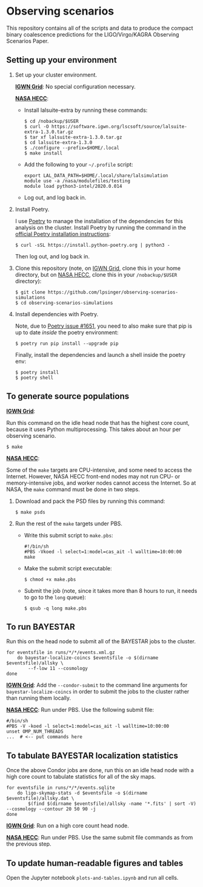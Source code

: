 # Observing scenarios

This repository contains all of the scripts and data to produce the compact
binary coalescence predictions for the LIGO/Virgo/KAGRA Observing Scenarios
Paper.

## Setting up your environment

1.  Set up your cluster environment.

    **[IGWN Grid]**: No special configuration necessary.

    **[NASA HECC]**:

    *   Install lalsuite-extra by running these commands:

            $ cd /nobackup/$USER
            $ curl -O https://software.igwn.org/lscsoft/source/lalsuite-extra-1.3.0.tar.gz
            $ tar xf lalsuite-extra-1.3.0.tar.gz
            $ cd lalsuite-extra-1.3.0
            $ ./configure --prefix=$HOME/.local
            $ make install

    *   Add the following to your `~/.profile` script:

            export LAL_DATA_PATH=$HOME/.local/share/lalsimulation
            module use -a /nasa/modulefiles/testing
            module load python3-intel/2020.0.014

    *   Log out, and log back in.

2.  Install Poetry.

    I use [Poetry] to manage the installation of the dependencies for this
    analysis on the cluster. Install Poetry by running the command in the
    [official Poetry installation instructions]:

        $ curl -sSL https://install.python-poetry.org | python3 -

    Then log out, and log back in.

3.  Clone this repository (note, on [IGWN Grid], clone this in your home
    directory, but on [NASA HECC], clone this in your `/nobackup/$USER`
    directory):

        $ git clone https://github.com/lpsinger/observing-scenarios-simulations
        $ cd observing-scenarios-simulations

4.  Install dependencies with Poetry.

    Note, due to [Poetry issue #1651], you need to also make sure that pip is
    up to date _inside_ the poetry environment:

        $ poetry run pip install --upgrade pip

    Finally, install the dependencies and launch a shell inside the poetry env:

        $ poetry install
        $ poetry shell

## To generate source populations

**[IGWN Grid]**:

Run this command on the idle head node that has the highest core count,
because it uses Python multiprocessing. This takes about an hour per observing
scenario.

    $ make

**[NASA HECC]**:

Some of the `make` targets are CPU-intensive, and some need to access the
Internet. However, NASA HECC front-end nodes may not run CPU- or
memory-intensive jobs, and worker nodes cannot access the Internet. So at NASA,
the `make` command must be done in two steps.

1.  Download and pack the PSD files by running this command:

        $ make psds

2.  Run the rest of the `make` targets under PBS.

    *   Write this submit script to `make.pbs`:

            #!/bin/sh
            #PBS -Vkoed -l select=1:model=cas_ait -l walltime=10:00:00
            make

    *   Make the submit script executable:

            $ chmod +x make.pbs

    *   Submit the job (note, since it takes more than 8 hours to run, it
        needs to go to the `long` queue):

            $ qsub -q long make.pbs

## To run BAYESTAR

Run this on the head node to submit all of the BAYESTAR jobs to the cluster.

    for eventsfile in runs/*/*/events.xml.gz
        do bayestar-localize-coincs $eventsfile -o $(dirname $eventsfile)/allsky \
            --f-low 11 --cosmology
    done

**[IGWN Grid]**: Add the `--condor-submit` to the command line arguments for
`bayestar-localize-coincs` in order to submit the jobs to the cluster rather
than running them locally.

**[NASA HECC]**: Run under PBS. Use the following submit file:

    #/bin/sh
    #PBS -V -koed -l select=1:model=cas_ait -l walltime=10:00:00
    unset OMP_NUM_THREADS
    ...  # <-- put commands here 

## To tabulate BAYESTAR localization statistics

Once the above Condor jobs are done, run this on an idle head node with a high
core count to tabulate statistics for all of the sky maps.

    for eventsfile in runs/*/*/events.sqlite
        do ligo-skymap-stats -d $eventsfile -o $(dirname $eventsfile)/allsky.dat \
            $(find $(dirname $eventsfile)/allsky -name '*.fits' | sort -V) --cosmology --contour 20 50 90 -j
    done

**[IGWN Grid]**: Run on a high core count head node.

**[NASA HECC]**: Run under PBS. Use the same submit file commands as from the
previous step.

## To update human-readable figures and tables

Open the Jupyter notebook `plots-and-tables.ipynb` and run all cells.


[IGWN Grid]: https://computing.docs.ligo.org/guide/grid/
[NASA HECC]: https://www.nas.nasa.gov/hecc/
[Poetry]: https://python-poetry.org
[Poetry issue #1651]: https://github.com/python-poetry/poetry/issues/1651
[official Poetry installation instructions]: https://python-poetry.org/docs/#installation

